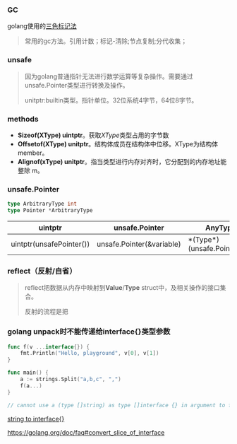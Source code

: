 ### GC

golang使用的[三色标记法](http://legendtkl.com/2017/04/28/golang-gc/)

> 常用的gc方法。引用计数；标记-清除;节点复制;分代收集；

### unsafe

> 因为golang普通指针无法进行数学运算等复杂操作。需要通过unsafe.Pointer类型进行转换及操作。
>
> unitptr:builtin类型。指针单位。32位系统4字节，64位8字节。

### methods

- **Sizeof(XType) uintptr**。获取*XType*类型占用的字节数
- **Offsetof(XType) unitptr**。结构体成员在结构体中位移。XType为结构体member。
- **Alignof(xType) unitptr**。指当类型进行内存对齐时，它分配到的内存地址能整除 m。

### unsafe.Pointer

```go
type ArbitraryType int
type Pointer *ArbitraryType 
```

|   uintptr   | unsafe.Pointer    | AnyType |
| ---- | ---- | ---- |
| uintptr(unsafePointer()) | unsafe.Pointer(&variable) |\*(Type\*)(unsafe.Pointer(&i))|

### reflect（反射/自省）

> reflect把数据从内存中映射到**Value**/**Type** struct中，及相关操作的接口集合。
>
> 反射的流程是把



### golang unpack时不能传递给interface{}类型参数

```go
func f(v ...interface{}) {
	fmt.Println("Hello, playground", v[0], v[1])
}

func main() {
	a := strings.Split("a,b,c", ",")
	f(a...)
}

// cannot use a (type []string) as type []interface {} in argument to f

```

[string to interface{}](https://stackoverflow.com/questions/27689058/convert-string-to-interface)

https://golang.org/doc/faq#convert_slice_of_interface
